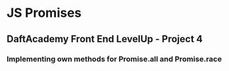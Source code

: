 # JS Promises

## DaftAcademy Front End LevelUp - Project 4 

### Implementing own methods for Promise.all and Promise.race


